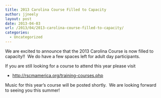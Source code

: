 ```yaml
---
title: 2013 Carolina Course Filled to Capacity
author: jjneely
layout: post
date: 2013-04-03
url: /2013/04/2013-carolina-course-filled-to-capacity/
categories:
  - Uncategorized
---
```

We are excited to announce that the 2013 Carolina Course is now filled to capacity!!  We do have a few spaces left for adult day participants.

If you are still looking for a course to attend this year please visit

  * <http://rscmamerica.org/training-courses.php>

Music for this year&#8217;s course will be posted shortly.  We are looking forward to seeing you this summer!